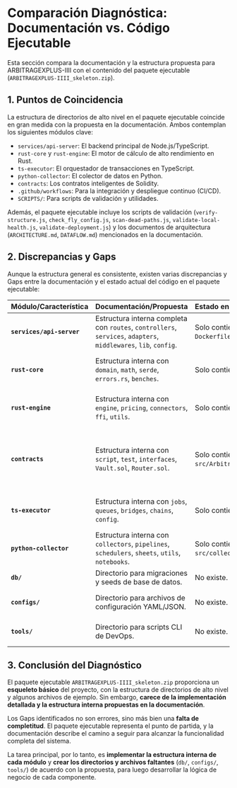 # Comparación Diagnóstica: Documentación vs. Código Ejecutable

Esta sección compara la documentación y la estructura propuesta para ARBITRAGEXPLUS-IIII con el contenido del paquete ejecutable (`ARBITRAGEXPLUS-IIII_skeleton.zip`).

## 1. Puntos de Coincidencia

La estructura de directorios de alto nivel en el paquete ejecutable coincide en gran medida con la propuesta en la documentación. Ambos contemplan los siguientes módulos clave:

- `services/api-server`: El backend principal de Node.js/TypeScript.
- `rust-core` y `rust-engine`: El motor de cálculo de alto rendimiento en Rust.
- `ts-executor`: El orquestador de transacciones en TypeScript.
- `python-collector`: El colector de datos en Python.
- `contracts`: Los contratos inteligentes de Solidity.
- `.github/workflows`: Para la integración y despliegue continuo (CI/CD).
- `SCRIPTS/`: Para scripts de validación y utilidades.

Además, el paquete ejecutable incluye los scripts de validación (`verify-structure.js`, `check_fly_config.js`, `scan-dead-paths.js`, `validate-local-health.js`, `validate-deployment.js`) y los documentos de arquitectura (`ARCHITECTURE.md`, `DATAFLOW.md`) mencionados en la documentación.

## 2. Discrepancias y Gaps

Aunque la estructura general es consistente, existen varias discrepancias y Gaps entre la documentación y el estado actual del código en el paquete ejecutable:

| Módulo/Característica | Documentación/Propuesta | Estado en el Paquete Ejecutable | Gap/Discrepancia |
| :--- | :--- | :--- | :--- |
| **`services/api-server`** | Estructura interna completa con `routes`, `controllers`, `services`, `adapters`, `middlewares`, `lib`, `config`. | Solo contiene `src/server.ts` y `Dockerfile`. | La estructura interna detallada no está implementada. |
| **`rust-core`** | Estructura interna con `domain`, `math`, `serde`, `errors.rs`, `benches`. | Solo contiene `src/lib.rs`. | La estructura interna detallada no está implementada. |
| **`rust-engine`** | Estructura interna con `engine`, `pricing`, `connectors`, `ffi`, `utils`. | Solo contiene `src/main.rs`. | La estructura interna detallada no está implementada. |
| **`contracts`** | Estructura interna con `script`, `test`, `interfaces`, `Vault.sol`, `Router.sol`. | Solo contiene `src/ArbitrageExecutor.sol`. | Faltan los contratos `Vault.sol` y `Router.sol`, así como los directorios `script`, `test` e `interfaces`. |
| **`ts-executor`** | Estructura interna con `jobs`, `queues`, `bridges`, `chains`, `config`. | Solo contiene `src/index.ts`. | La estructura interna detallada no está implementada. |
| **`python-collector`** | Estructura interna con `collectors`, `pipelines`, `schedulers`, `sheets`, `utils`, `notebooks`. | Solo contiene `src/collectors/prices_ingest.py`. | La estructura interna detallada no está implementada. |
| **`db/`** | Directorio para migraciones y seeds de base de datos. | No existe. | El directorio `db/` no está presente. |
| **`configs/`** | Directorio para archivos de configuración YAML/JSON. | No existe. | El directorio `configs/` no está presente. |
| **`tools/`** | Directorio para scripts CLI de DevOps. | No existe. | El directorio `tools/` no está presente. |

## 3. Conclusión del Diagnóstico

El paquete ejecutable `ARBITRAGEXPLUS-IIII_skeleton.zip` proporciona un **esqueleto básico** del proyecto, con la estructura de directorios de alto nivel y algunos archivos de ejemplo. Sin embargo, **carece de la implementación detallada y la estructura interna propuestas en la documentación**.

Los Gaps identificados no son errores, sino más bien una **falta de completitud**. El paquete ejecutable representa el punto de partida, y la documentación describe el camino a seguir para alcanzar la funcionalidad completa del sistema.

La tarea principal, por lo tanto, es **implementar la estructura interna de cada módulo** y **crear los directorios y archivos faltantes** (`db/`, `configs/`, `tools/`) de acuerdo con la propuesta, para luego desarrollar la lógica de negocio de cada componente.


